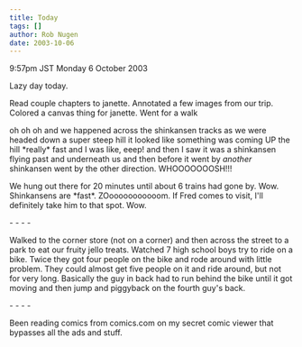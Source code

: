 ```yaml
---
title: Today
tags: []
author: Rob Nugen
date: 2003-10-06
---
```


<p class=date>9:57pm JST Monday 6 October 2003</p>

<p>Lazy day today.</p>

<p>Read couple chapters to janette.  Annotated a few images from our
trip.  Colored a canvas thing for janette.  Went for a walk</p>

<p>oh oh oh and we happened across the shinkansen tracks as we were
headed down a super steep hill it looked like something was coming UP
the hill *really* fast and I was like, eeep!  and then I saw it was a
shinkansen flying past and underneath us and then before it went by
<em>another</em> shinkansen went by the other direction.
WHOOOOOOOSH!!!</p>

<p>We hung out there for 20 minutes until about 6 trains had gone by.
Wow.  Shinkansens are *fast*.  ZOooooooooooom.  If Fred comes to
visit, I'll definitely take him to that spot.  Wow.</p>

<p>- - - -</p>

<p>Walked to the corner store (not on a corner) and then across the
street to a park to eat our fruity jello treats.  Watched 7 high
school boys try to ride on a bike.   Twice they got four people on the
bike and rode around with little problem.  They could almost get five
people on it and ride around, but not for very long.   Basically the
guy in back had to run behind the bike until it got moving and then
jump and piggyback on the fourth guy's back.</p>

<p>- - - -</p>

<p>Been reading comics from comics.com on my secret comic viewer that
bypasses all the ads and stuff.</p>

